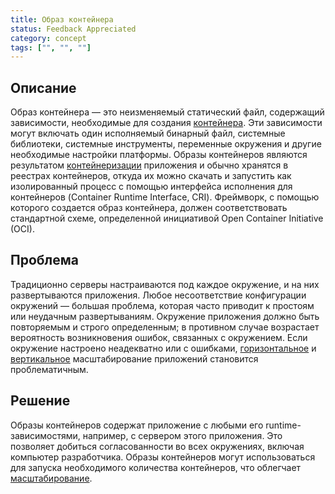 ```yaml
---
title: Образ контейнера
status: Feedback Appreciated
category: concept
tags: ["", "", ""]
---
```


## Описание

Образ контейнера — это неизменяемый статический файл, содержащий зависимости, необходимые для создания [контейнера](/container/).
Эти зависимости могут включать один исполняемый бинарный файл, 
системные библиотеки, системные инструменты, переменные окружения и другие необходимые настройки платформы.
Образы контейнеров являются результатом [контейнеризации](/ru/containerization/) приложения и обычно хранятся в реестрах контейнеров, 
откуда их можно скачать и запустить как изолированный процесс с помощью интерфейса исполнения для контейнеров (Container Runtime Interface, CRI).
Фреймворк, с помощью которого создается образ контейнера, должен соответствовать стандартной схеме, определенной инициативой Open Container Initiative (OCI).

## Проблема

Традиционно серверы настраиваются под каждое окружение, и на них развертываются приложения.
Любое несоответствие конфигурации окружений — большая проблема, которая часто приводит к простоям или неудачным развертываниям.
Окружение приложения должно быть повторяемым и строго определенным; 
в противном случае возрастает вероятность возникновения ошибок, связанных с окружением.
Если окружение настроено неадекватно или с ошибками, [горизонтальное](/horizontal-scaling/) и [вертикальное](/vertical-scaling/) масштабирование приложений становится проблематичным.

## Решение

Образы контейнеров содержат приложение с любыми его runtime-зависимостями, например, с сервером этого приложения.
Это позволяет добиться согласованности во всех окружениях, включая компьютер разработчика.
Образы контейнеров могут использоваться для запуска необходимого количества контейнеров, что облегчает [масштабирование](/scalability/).

